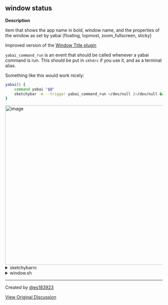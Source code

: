 ## window status

**Description**

item that shows the app name in bold, window name, and the properties of the window as set by yabai (floating, topmost, zoom_fullscreen, sticky)

Improved version of the [Window Title plugin](https://github.com/FelixKratz/SketchyBar/discussions/12#discussioncomment-1215932)

`yabai_command_run` is an event that should be called whenever a yabai command is run. This should be put in `skhdrc` if you use it, and as a terminal alias.

Something like this would work nicely:
```sh
yabai() {
    command yabai "$@"
    sketchybar -m --trigger yabai_command_run >/dev/null 2>/dev/null &disown # prevents any delay from happening
}
```

<img width="508" alt="image" src="https://user-images.githubusercontent.com/72744903/141528681-ad6b3f86-b96f-4e48-b634-c39542886759.png">

<details>
<summary>sketchybarrc</summary>

```sh
sketchybar -m \
    --add item app_name left \
    --set app_name \
        label.font="SF Mono:Heavy:13.0" \
        label.padding_right=0 \
        background.padding_left=2 \
        background.padding_right=0 \
    --add item window left \
    --set window \
        script="$PLUGIN_DIR/window.sh" \
        background.padding_left=0 \
        background.padding_right=0 \
    --subscribe window \
        application_front_switched \
        window_focused \
        window_title_changed \
        space_changed \
        yabai_command_run \
    --add bracket app_window \
        app_name window \
    --set app_window \
        background.drawing=on \
```

</details>

<details>
<summary>window.sh</summary>

```sh
#!/bin/zsh

# window title
data=$(yabai -m query --windows --window)

window_title=$(echo $data | jq -r '.title' \
    | sed 's/ - Eric (Person [[:digit:]])$//g' \
    | sed 's/ - Google Chrome$//g' \
    | sed 's/ - Audio playing$//g' \
    | sed 's/ - Camera or microphone recording$//g' \
    | sed 's/ - Part of group ..*$//g')

[ "${#window_title}" -gt 40 ] && window_title="$(echo $window_title | head -c 40)…"

# window properties

floating=$(echo $data | jq -r '.floating')
topmost=$(echo $data | jq -r '.topmost')
sticky=$(echo $data | jq -r '.sticky')
zoom_fullscreen=$(echo $data | jq -r '."zoom-fullscreen"')
zoom_parent=$(echo $data | jq -r '."zoom-parent"')

[ "$floating" = "1" ] && properties="${properties}~"
[ "$topmost" = "1" ] && properties="${properties}^"
[ "$zoom_fullscreen" = "1" ] && properties="${properties}f"
[ "$zoom_parent" = "1" ] && properties="${properties}p"
[ "$sticky" = "1" ] && properties="${properties}*"

if ! [ -z "$properties" ]; then
    [ -z "$window_title" ] && window_title="[$properties]" || window_title="$window_title [$properties]"
fi

# app name

app_name=$(echo $data | jq -r '.app')

[ "${#app_name}" -gt 20 ] && app_name="$(echo $app_name | head -c 20)…"

# setting items

sketchybar -m \
    --set app_name \
        label="$app_name" \
        drawing=$([ -z "$app_name" ] && echo off || echo on) \
    --set window \
        label="$window_title" \
        drawing=$([ -z "$window_title" ] && echo off || echo on)
```

</details>


---

Created by [@es183923](https://github.com/es183923)

[View Original Discussion](https://github.com/FelixKratz/SketchyBar/discussions/12#discussioncomment-1633997)
